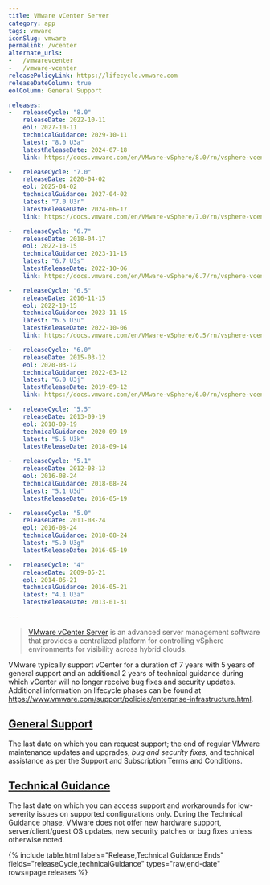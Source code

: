```yaml
---
title: VMware vCenter Server
category: app
tags: vmware
iconSlug: vmware
permalink: /vcenter
alternate_urls:
-   /vmwarevcenter
-   /vmware-vcenter
releasePolicyLink: https://lifecycle.vmware.com
releaseDateColumn: true
eolColumn: General Support

releases:
-   releaseCycle: "8.0"
    releaseDate: 2022-10-11
    eol: 2027-10-11
    technicalGuidance: 2029-10-11
    latest: "8.0 U3a"
    latestReleaseDate: 2024-07-18
    link: https://docs.vmware.com/en/VMware-vSphere/8.0/rn/vsphere-vcenter-server-80u3a-release-notes/index.html

-   releaseCycle: "7.0"
    releaseDate: 2020-04-02
    eol: 2025-04-02
    technicalGuidance: 2027-04-02
    latest: "7.0 U3r"
    latestReleaseDate: 2024-06-17
    link: https://docs.vmware.com/en/VMware-vSphere/7.0/rn/vsphere-vcenter-server-70u3r-release-notes/index.html

-   releaseCycle: "6.7"
    releaseDate: 2018-04-17
    eol: 2022-10-15
    technicalGuidance: 2023-11-15
    latest: "6.7 U3s"
    latestReleaseDate: 2022-10-06
    link: https://docs.vmware.com/en/VMware-vSphere/6.7/rn/vsphere-vcenter-server-67u3s-release-notes.html

-   releaseCycle: "6.5"
    releaseDate: 2016-11-15
    eol: 2022-10-15
    technicalGuidance: 2023-11-15
    latest: "6.5 U3u"
    latestReleaseDate: 2022-10-06
    link: https://docs.vmware.com/en/VMware-vSphere/6.5/rn/vsphere-vcenter-server-65u3u-release-notes.html

-   releaseCycle: "6.0"
    releaseDate: 2015-03-12
    eol: 2020-03-12
    technicalGuidance: 2022-03-12
    latest: "6.0 U3j"
    latestReleaseDate: 2019-09-12
    link: https://docs.vmware.com/en/VMware-vSphere/6.0/rn/vsphere-vcenter-server-60u3j-release-notes.html

-   releaseCycle: "5.5"
    releaseDate: 2013-09-19
    eol: 2018-09-19
    technicalGuidance: 2020-09-19
    latest: "5.5 U3k"
    latestReleaseDate: 2018-09-14

-   releaseCycle: "5.1"
    releaseDate: 2012-08-13
    eol: 2016-08-24
    technicalGuidance: 2018-08-24
    latest: "5.1 U3d"
    latestReleaseDate: 2016-05-19

-   releaseCycle: "5.0"
    releaseDate: 2011-08-24
    eol: 2016-08-24
    technicalGuidance: 2018-08-24
    latest: "5.0 U3g"
    latestReleaseDate: 2016-05-19

-   releaseCycle: "4"
    releaseDate: 2009-05-21
    eol: 2014-05-21
    technicalGuidance: 2016-05-21
    latest: "4.1 U3a"
    latestReleaseDate: 2013-01-31

---
```


> [VMware vCenter Server](https://www.vmware.com/products/vcenter.html) is an advanced server
> management software that provides a centralized platform for controlling vSphere environments for
> visibility across hybrid clouds.

VMware typically support vCenter for a duration of 7 years with 5 years of general support and an
additional 2 years of technical guidance during which vCenter will no longer receive bug fixes and
security updates. Additional information on lifecycle phases can be found at
<https://www.vmware.com/support/policies/enterprise-infrastructure.html>.

## [General Support](https://lifecycle.vmware.com/)

The last date on which you can request support; the end of regular VMware maintenance updates and
upgrades, _bug and security fixes,_ and technical assistance as per the Support and Subscription
Terms and Conditions.

## [Technical Guidance](https://www.vmware.com/support/lifecycle-policies.html)

The last date on which you can access support and workarounds for low-severity issues on supported
configurations only. During the Technical Guidance phase, VMware does not offer new hardware
support, server/client/guest OS updates, new security patches or bug fixes unless otherwise noted.

{% include table.html
labels="Release,Technical Guidance Ends"
fields="releaseCycle,technicalGuidance"
types="raw,end-date"
rows=page.releases %}
